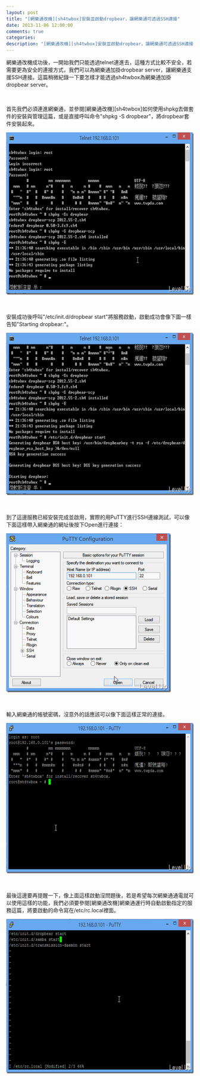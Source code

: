 ```yaml
---
layout: post
title: "[網樂通改機][sh4twbox]安裝並啟動dropbear，讓網樂通可透過SSH連接"
date: 2013-11-06 12:00:00
comments: true
categories: 
description: "[網樂通改機][sh4twbox]安裝並啟動dropbear，讓網樂通可透過SSH連接"
---
```

<p>
	網樂通改機成功後，一開始我們只能透過telnet連進去，這種方式比較不安全，若需要更為安全的連接方式，我們可以為網樂通加掛dropbear server，讓網樂通支援SSH連接。這篇稍微紀錄一下要怎樣才能透過sh4twbox為網樂通加掛dropbear server。</p>
<p>
	 </p>
<p>
	首先我們必須連進網樂通，並參閱[網樂通改機][sh4twbox]如何使用shpkg去做套件的安裝與管理這篇，或是直接呼叫命令"shpkg -S dropbear"，將dropbear套件安裝起來。</p>
<p>
	<img alt="image" border="0" height="437" src="\images\posts\290823e0-38b8-4ed3-affb-d3a399e083e1\image_thumb_2.png" style="border-left-width: 0px; border-right-width: 0px; border-bottom-width: 0px; border-top-width: 0px" width="643" /></p>
<p>
	 </p>
<p>
	安裝成功後呼叫"/etc/init.d/dropbear start"將服務啟動，啟動成功會像下圖一樣告知"Starting dropbear:"。</p>
<p>
	<img alt="image" border="0" height="437" src="\images\posts\290823e0-38b8-4ed3-affb-d3a399e083e1\image_thumb_3.png" style="border-left-width: 0px; border-right-width: 0px; border-bottom-width: 0px; border-top-width: 0px" width="643" /></p>
<p>
	 </p>
<p>
	到了這邊服務已經安裝完成並啟用，實際的用PuTTY進行SSH連線測試，可以像下面這樣帶入網樂通的網址後按下Open進行連接：</p>
<p>
	<img alt="image" border="0" height="428" src="\images\posts\290823e0-38b8-4ed3-affb-d3a399e083e1\image_thumb_4.png" style="border-left-width: 0px; border-right-width: 0px; border-bottom-width: 0px; border-top-width: 0px" width="443" /></p>
<p>
	 </p>
<p>
	輸入網樂通的帳號密碼，沒意外的話應該可以像下面這樣正常的連接。</p>
<p>
	<img alt="image" border="0" height="405" src="\images\posts\290823e0-38b8-4ed3-affb-d3a399e083e1\image_thumb_5.png" style="border-left-width: 0px; border-right-width: 0px; border-bottom-width: 0px; border-top-width: 0px" width="641" /></p>
<p>
	 </p>
<p>
	最後這邊要再提醒一下，像上面這樣啟動沒問題後，若是希望每次網樂通通電就可以使用這樣的功能，我們必須要參閱[網樂通改機]網樂通運行時自動啟動指定的服務這篇，將要啟動的命令寫在/etc/rc.local裡面。</p>
<p>
	<img alt="image" border="0" height="416" src="\images\posts\290823e0-38b8-4ed3-affb-d3a399e083e1\image_thumb_11.png" width="658" /></p>
